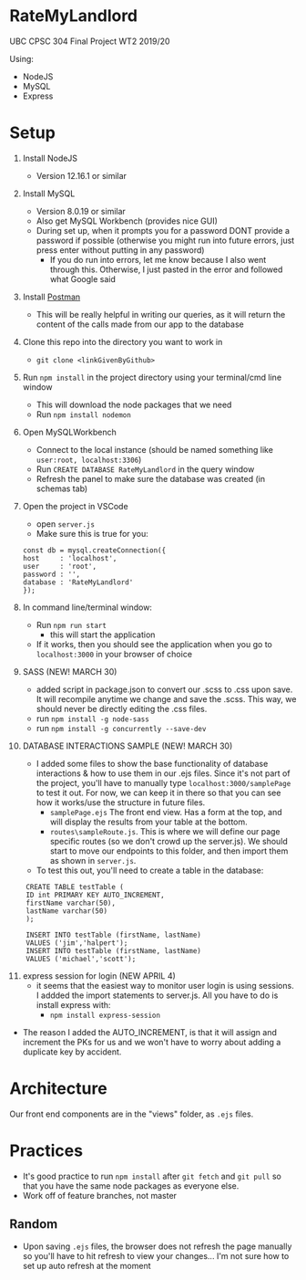 # RateMyLandlord
UBC CPSC 304 Final Project WT2 2019/20

Using:
 - NodeJS
 - MySQL
 - Express

# Setup

1. Install NodeJS
    - Version 12.16.1 or similar
2. Install MySQL
    - Version 8.0.19 or similar
    - Also get MySQL Workbench (provides nice GUI)
    - During set up, when it prompts you for a password DONT provide a password if possible (otherwise you might run into future errors, just press enter without putting in any password)
        - If you do run into errors, let me know because I also went through this. Otherwise, I just pasted in the error and followed what Google said
3. Install [Postman](https://www.postman.com/)
    - This will be really helpful in writing our queries, as it will return the content of the calls made from our app to the database
4. Clone this repo into the directory you want to work in
    - `git clone <linkGivenByGithub>`
5. Run `npm install` in the project directory using your terminal/cmd line window
    - This will download the node packages that we need 
    - Run `npm install nodemon`
6. Open MySQLWorkbench
    - Connect to the local instance (should be named something like `user:root, localhost:3306`)
    - Run `CREATE DATABASE RateMyLandlord` in the query window 
    - Refresh the panel to make sure the database was created (in schemas tab)
7. Open the project in VSCode
    - open `server.js`
    - Make sure this is true for you:
    ``` 
    const db = mysql.createConnection({
    host     : 'localhost',
    user     : 'root',
    password : '',
    database : 'RateMyLandlord'
    }); 
    ```
8. In command line/terminal window:
    - Run `npm run start`
        - this will start the application
    - If it works, then you should see the application when you go to `localhost:3000` in your browser of choice
    
9. SASS (NEW! MARCH 30)
    - added script in package.json to convert our .scss to .css upon save. It will recompile anytime we change and save the .scss. This way, we should never be directly editing the .css files. 
    - run `npm install -g node-sass`
    - run `npm install -g concurrently --save-dev`

10. DATABASE INTERACTIONS SAMPLE (NEW! MARCH 30)
    - I added some files to show the base functionality of database interactions & how to use them in our .ejs files. Since it's not part of the project, you'll have to manually type `localhost:3000/samplePage` to test it out. For now, we can keep it in there so that you can see how it works/use the structure in future files.
        - `samplePage.ejs` The front end view. Has a form at the top, and will display the results from your table at the bottom. 
        - `routes\sampleRoute.js`. This is where we will define our page specific routes (so we don't crowd up the server.js). We should start to move our endpoints to this folder, and then import them as shown in `server.js`.
    - To test this out, you'll need to create a table in the database:
``` 
    CREATE TABLE testTable (
    ID int PRIMARY KEY AUTO_INCREMENT,
    firstName varchar(50),     
    lastName varchar(50) 
    );
 
    INSERT INTO testTable (firstName, lastName)
    VALUES ('jim','halpert');
    INSERT INTO testTable (firstName, lastName)
    VALUES ('michael','scott');
```
11. express session for login (NEW APRIL 4)
    - it seems that the easiest way to monitor user login is using sessions. I addded the import statements to server.js. All you have to do is install express with: 
        - `npm install express-session`

- The reason I added the AUTO_INCREMENT, is that it will assign and increment the PKs for us and we won't have to worry about adding a duplicate key by accident. 



# Architecture

Our front end components are in the "views" folder, as `.ejs` files.

# Practices
- It's good practice to run `npm install` after `git fetch` and `git pull` so that you have the same node packages as everyone else.
- Work off of feature branches, not master

## Random
- Upon saving `.ejs` files, the browser does not refresh the page manually so you'll have to hit refresh to view your changes... I'm not sure how to set up auto refresh at the moment
